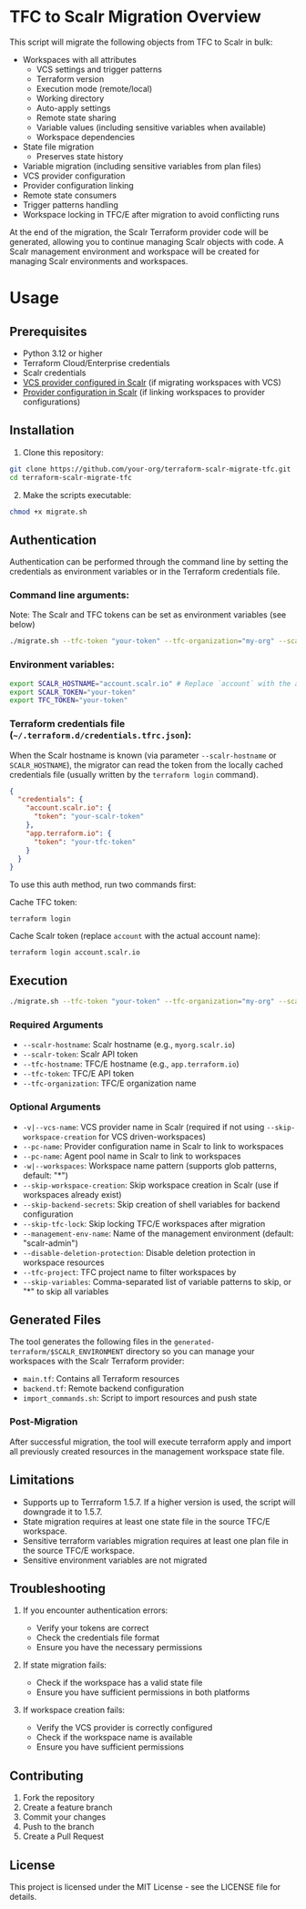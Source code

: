 # TFC to Scalr Migration Overview

This script will migrate the following objects from TFC to Scalr in bulk:
- Workspaces with all attributes
  - VCS settings and trigger patterns
  - Terraform version
  - Execution mode (remote/local)
  - Working directory
  - Auto-apply settings
  - Remote state sharing
  - Variable values (including sensitive variables when available)
  - Workspace dependencies
- State file migration
  - Preserves state history
- Variable migration (including sensitive variables from plan files)
- VCS provider configuration
- Provider configuration linking
- Remote state consumers
- Trigger patterns handling
- Workspace locking in TFC/E after migration to avoid conflicting runs

At the end of the migration, the Scalr Terraform provider code will be generated, allowing you to continue managing Scalr objects with code. A Scalr management environment and workspace will be created for managing Scalr environments and workspaces.

# Usage

## Prerequisites

- Python 3.12 or higher
- Terraform Cloud/Enterprise credentials
- Scalr credentials
- [VCS provider configured in Scalr](https://docs.scalr.io/docs/vcs-providers) (if migrating workspaces with VCS)
- [Provider configuration in Scalr](https://docs.scalr.io/docs/provider-configurations) (if linking workspaces to provider configurations)

## Installation

1. Clone this repository:
```bash
git clone https://github.com/your-org/terraform-scalr-migrate-tfc.git
cd terraform-scalr-migrate-tfc
```

2. Make the scripts executable:
```bash
chmod +x migrate.sh
```

## Authentication

Authentication can be performed through the command line by setting the credentials as environment variables or in the Terraform credentials file.

### Command line arguments:
Note: The Scalr and TFC tokens can be set as environment variables (see below)
```bash
./migrate.sh --tfc-token "your-token" --tfc-organization="my-org" --scalr-hostname "account.scalr.io" --scalr-token "your-token"
```

### Environment variables:
```bash
export SCALR_HOSTNAME="account.scalr.io" # Replace `account` with the actual account name
export SCALR_TOKEN="your-token"
export TFC_TOKEN="your-token"
```

### Terraform credentials file (`~/.terraform.d/credentials.tfrc.json`):

When the Scalr hostname is known (via parameter `--scalr-hostname` or `SCALR_HOSTNAME`), the migrator can read the token from the locally cached credentials file (usually written by the `terraform login` command).

```json
{
  "credentials": {
    "account.scalr.io": {
      "token": "your-scalr-token"
    },
    "app.terraform.io": {
      "token": "your-tfc-token"
    }
  }
}
```

To use this auth method, run two commands first:

Cache TFC token:

```shell
terraform login
```

Cache Scalr token (replace `account` with the actual account name):
```shell
terraform login account.scalr.io
```

## Execution

```bash
./migrate.sh --tfc-token "your-token" --tfc-organization="my-org" --scalr-hostname "your-account.scalr.io" --scalr-token "your-token"
```

### Required Arguments

- `--scalr-hostname`: Scalr hostname (e.g., `myorg.scalr.io`)
- `--scalr-token`: Scalr API token
- `--tfc-hostname`: TFC/E hostname (e.g., `app.terraform.io`)
- `--tfc-token`: TFC/E API token
- `--tfc-organization`: TFC/E organization name

### Optional Arguments

- `-v|--vcs-name`: VCS provider name in Scalr (required if not using `--skip-workspace-creation` for VCS driven-workspaces)
- `--pc-name`: Provider configuration name in Scalr to link to workspaces
- `--pc-name`: Agent pool name in Scalr to link to workspaces
- `-w|--workspaces`: Workspace name pattern (supports glob patterns, default: "*")
- `--skip-workspace-creation`: Skip workspace creation in Scalr (use if workspaces already exist)
- `--skip-backend-secrets`: Skip creation of shell variables for backend configuration
- `--skip-tfc-lock`: Skip locking TFC/E workspaces after migration
- `--management-env-name`: Name of the management environment (default: "scalr-admin")
- `--disable-deletion-protection`: Disable deletion protection in workspace resources
- `--tfc-project`: TFC project name to filter workspaces by
- `--skip-variables`: Comma-separated list of variable patterns to skip, or "*" to skip all variables

## Generated Files

The tool generates the following files in the `generated-terraform/$SCALR_ENVIRONMENT` directory so you can manage your workspaces with the Scalr Terraform provider:

- `main.tf`: Contains all Terraform resources
- `backend.tf`: Remote backend configuration
- `import_commands.sh`: Script to import resources and push state

### Post-Migration

After successful migration, the tool will execute terraform apply and import all previously created resources in the management workspace state file.

## Limitations

- Supports up to Terrraform 1.5.7. If a higher version is used, the script will downgrade it to 1.5.7.
- State migration requires at least one state file in the source TFC/E workspace.
- Sensitive terraform variables migration requires at least one plan file in the source TFC/E workspace.
- Sensitive environment variables are not migrated

## Troubleshooting

1. If you encounter authentication errors:
   - Verify your tokens are correct
   - Check the credentials file format
   - Ensure you have the necessary permissions

2. If state migration fails:
   - Check if the workspace has a valid state file
   - Ensure you have sufficient permissions in both platforms

3. If workspace creation fails:
   - Verify the VCS provider is correctly configured
   - Check if the workspace name is available
   - Ensure you have sufficient permissions

## Contributing

1. Fork the repository
2. Create a feature branch
3. Commit your changes
4. Push to the branch
5. Create a Pull Request

## License

This project is licensed under the MIT License - see the LICENSE file for details.
